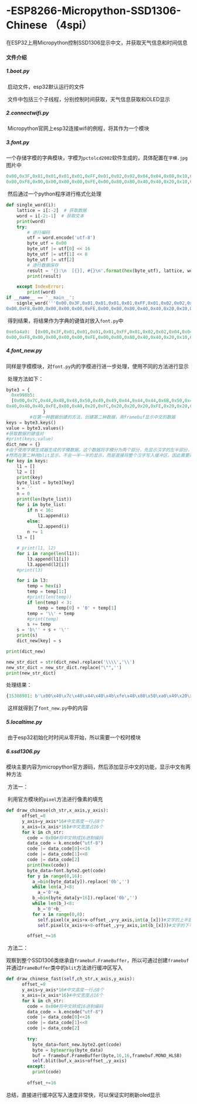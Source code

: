 # -ESP8266-Micropython-SSD1306-Chinese （4spi）
在ESP32上用Micropython控制SSD1306显示中文，并获取天气信息和时间信息

#### 文件介绍

##### 1.boot.py

​	启动文件，esp32默认运行的文件

​	文件中包括三个子线程，分别控制时间获取，天气信息获取和OLED显示

##### 2.connectwifi.py

​	Micropython官网上esp32连接wifi的例程，将其作为一个模块

##### 3.font.py

​	一个存储字模的字典模块，字模为`pctolcd2002`软件生成的，具体配置在`字模.jpg`图片中

```python
0x00,0x3F,0x01,0x01,0x01,0x01,0xFF,0x01,0x02,0x02,0x04,0x04,0x08,0x10,0x20,0xC0,
0x00,0xF8,0x00,0x00,0x00,0x00,0xFE,0x00,0x80,0x80,0x40,0x40,0x20,0x10,0x08,0x06,天0
```

​	然后通过一个python程序进行格式化处理

```python
def single_word(i):
    lattice = i[:-2]  # 获取数据
    word = i[-2:-1]  # 获取文本
    print(word)
    try:
        # 进行编码
        utf = word.encode('utf-8')
        byte_utf = 0x00
        byte_utf |= utf[0] << 16
        byte_utf |= utf[1] << 8
        byte_utf |= utf[2]
        # 进行数据保存
        result = '{}:\n  [{}], #{}\n'.format(hex(byte_utf), lattice, word)
        print(result)

    except IndexError:
        print(word)
if __name__ == '__main__':
    signle_word('''0x00,0x3F,0x01,0x01,0x01,0x01,0xFF,0x01,0x02,0x02,0x04,0x04,0x08,0x10,0x20,0xC0,
0x00,0xF8,0x00,0x00,0x00,0x00,0xFE,0x00,0x80,0x80,0x40,0x40,0x20,0x10,0x08,0x06,天0''')
```

​	得到结果，将结果作为字典的键值对放入`font.py`中

```py
0xe5a4a9:  [0x00,0x3F,0x01,0x01,0x01,0x01,0xFF,0x01,0x02,0x02,0x04,0x04,0x08,0x10,0x20,0xC0,
0x00,0xF8,0x00,0x00,0x00,0x00,0xFE,0x00,0x80,0x80,0x40,0x40,0x20,0x10,0x08,0x06,], #天
```

##### 4.font_new.py

​	同样是字模模块，对`font.py`内的字模进行进一步处理，使用不同的方法进行显示

​	处理方法如下：

```python
byte3 = {
  0xe998b5:
  [0x00,0x7C,0x44,0x4B,0x48,0x50,0x49,0x49,0x44,0x44,0x44,0x6B,0x50,0x40,0x40,0x40,
0x40,0x40,0x40,0xFE,0x80,0xA0,0x20,0xFC,0x20,0x20,0x20,0xFE,0x20,0x20,0x20,0x20,], #阵
              }
         #在第一种数据创建的方法，创建第二种数据，用framebuf显示中文的数据
keys = byte3.keys()
value = byte3.values()
#获取数据的键值对
#print(keys,value)
dict_new = {}
#由于使用字模生成器生成的字模数据，这个数据将字模分为两个部分，先显示汉字的左半部分，然后是右半部分
#然而在第二种用blit显示，不会一半一半的显示，而是直接将整个汉字写入缓冲区，因此需要进行处理
for key in keys:
    l1 = []
    l2 = []
    print(key)
    byte_list = byte3[key]
    s = ''
    n = 0
    print(len(byte_list))
    for i in byte_list:
        if n < 16:
            l1.append(i)
        else:
            l2.append(i)
        n += 1
    l3 = []

    # print(l1, l2)
    for i in range(len(l1)):
        l3.append(l1[i])
        l3.append(l2[i])
    #print(l3)

    for i in l3:
        temp = hex(i)
        temp = temp[1:]
        #print(len(temp))
        if len(temp) < 3:
            temp = temp[0] + '0' + temp[1]
        temp = '\\' + temp
        #print(temp)
        s += temp
    s = 'b\'' + s + '\''
    print(s)
    dict_new[key] = s

print(dict_new)

new_str_dict = str(dict_new).replace('\\\\','\\')
new_str_dict = new_str_dict.replace("\"",'')
print(new_str_dict)
```

处理结果：

```python
{15308981: b'\x00\x40\x7c\x40\x44\x40\x4b\xfe\x48\x80\x50\xa0\x49\x20\x49\xfc\x44\x20\x44\x20\x44\x20\x6b\xfe\x50\x20\x40\x20\x40\x20\x40\x20'}
```

​	这样就得到了`font_new.py`中的内容

##### 5.localtime.py

​	由于esp32初始化时时间从零开始，所以需要一个校时模块

##### 6.ssd1306.py

​	模块主要内容为micropython官方源码，然后添加显示中文的功能，显示中文有两种方法

​	方法一：

​		利用官方模块的`pixel`方法进行像素的填充

```python
def draw_chinese(ch_str,x_axis,y_axis):
      offset_=0
      y_axis=y_axis*16#中文高度一行占8个
      x_axis=(x_axis*16)#中文宽度占16个
      for k in ch_str:
        code = 0x00#将中文转成16进制编码
        data_code = k.encode("utf-8")
        code |= data_code[0]<<16
        code |= data_code[1]<<8
        code |= data_code[2]		  
        print(hex(code))
        byte_data=font.byte2.get(code)
        for y in range(0,16):
          a_=bin(byte_data[y]).replace('0b','')
          while len(a_)<8:
            a_='0'+a_				  
          b_=bin(byte_data[y+16]).replace('0b','')
          while len(b_)<8:
            b_='0'+b_
          for x in range(0,8):
            self.pixel(x_axis+x-offset_,y+y_axis,int(a_[x]))#文字的上半部分
            self.pixel(x_axis+x+8-offset_,y+y_axis,int(b_[x]))#文字的下半部分

        offset_+=16
```

​	方法二：

​		观察到整个SSD1306类继承自`framebuf.FrameBuffer`，所以可通过创建`framebuf`并通过`FrameBuffer`类中的`blit`方法进行缓冲区写入

```python
def draw_chinese_fast(self,ch_str,x_axis,y_axis):
      offset_=0
      y_axis=y_axis*16#中文高度一行占8个
      x_axis=(x_axis*16)#中文宽度占16个
      for k in ch_str:
        code = 0x00#将中文转成16进制编码
        data_code = k.encode("utf-8")
        code |= data_code[0]<<16
        code |= data_code[1]<<8
        code |= data_code[2]		  
        
        try:
          byte_data=font_new.byte2.get(code)
          byte = bytearray(byte_data)
          buf = framebuf.FrameBuffer(byte,16,16,framebuf.MONO_HLSB)
          self.blit(buf,x_axis+offset_,y_axis)
        except:
          print(code)
        
        offset_+=16
```

总结，直接进行缓冲区写入速度非常快，可以保证实时刷新oled显示


